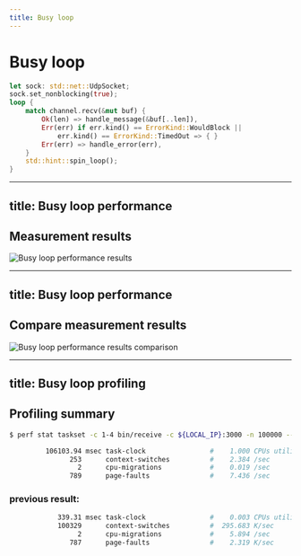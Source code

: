 ```yaml
---
title: Busy loop
---
```


# Busy loop

```rust {all|10}
let sock: std::net::UdpSocket;
sock.set_nonblocking(true);
loop {
    match channel.recv(&mut buf) {
        Ok(len) => handle_message(&buf[..len]),
        Err(err) if err.kind() == ErrorKind::WouldBlock || 
            err.kind() == ErrorKind::TimedOut => { }
        Err(err) => handle_error(err),
    }
    std::hint::spin_loop();
}
```

<!--
Спробуємо варіант кооперативного шедулінга, оскільки його рекомендують розробники лінукса


сто тисяч разів ми нічього не будемо робити
-->

---
title: Busy loop performance
---

## Measurement results


![Busy loop performance results](static/3_busy_loop_affinity.png)

---
title: Busy loop performance
---

## Compare measurement results

![Busy loop performance results comparison](static/3_busy_loop_vs_all.png)


---
title: Busy loop profiling
---

## Profiling summary

```sh
$ perf stat taskset -c 1-4 bin/receive -c ${LOCAL_IP}:3000 -n 100000 --non-blocking --core 1
```

```sh
         106103.94 msec task-clock                #    1.000 CPUs utilized          
               253      context-switches          #    2.384 /sec                   
                 2      cpu-migrations            #    0.019 /sec                   
               789      page-faults               #    7.436 /sec                   
```

### previous result:

```sh
            339.31 msec task-clock                #    0.003 CPUs utilized          
            100329      context-switches          #  295.683 K/sec                  
                 2      cpu-migrations            #    5.894 /sec                   
               787      page-faults               #    2.319 K/sec                  
```
